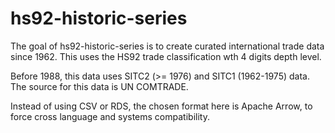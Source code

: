 # hs92-historic-series

<!-- badges: start -->
<!-- badges: end -->

The goal of hs92-historic-series is to create curated international trade data since 1962. This uses the HS92 trade classification wth 4 digits depth level.

Before 1988, this data uses SITC2 (>= 1976) and SITC1 (1962-1975) data. The source for this data is UN COMTRADE.

Instead of using CSV or RDS, the chosen format here is Apache Arrow, to force cross language and systems compatibility.
